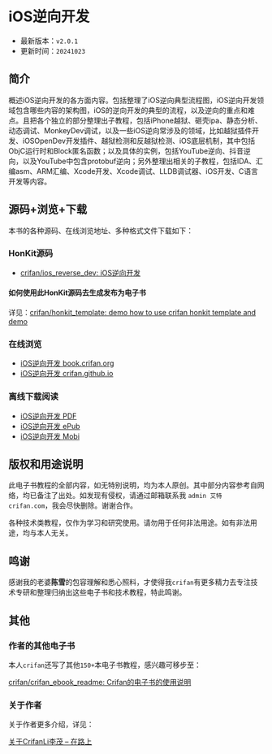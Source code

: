 # iOS逆向开发

* 最新版本：`v2.0.1`
* 更新时间：`20241023`

## 简介

概述iOS逆向开发的各方面内容。包括整理了iOS逆向典型流程图，iOS逆向开发领域包含哪些内容的架构图，iOS的逆向开发的典型的流程，以及逆向的重点和难点。且把各个独立的部分整理出子教程，包括iPhone越狱、砸壳ipa、静态分析、动态调试、MonkeyDev调试，以及一些iOS逆向常涉及的领域，比如越狱插件开发、iOSOpenDev开发插件、越狱检测和反越狱检测、iOS底层机制，其中包括ObjC运行时和Block匿名函数；以及具体的实例，包括YouTube逆向、抖音逆向，以及YouTube中包含protobuf逆向；另外整理出相关的子教程，包括IDA、汇编asm、ARM汇编、Xcode开发、Xcode调试、LLDB调试器、iOS开发、C语言开发等内容。

## 源码+浏览+下载

本书的各种源码、在线浏览地址、多种格式文件下载如下：

### HonKit源码

* [crifan/ios_reverse_dev: iOS逆向开发](https://github.com/crifan/ios_reverse_dev)

#### 如何使用此HonKit源码去生成发布为电子书

详见：[crifan/honkit_template: demo how to use crifan honkit template and demo](https://github.com/crifan/honkit_template)

### 在线浏览

* [iOS逆向开发 book.crifan.org](https://book.crifan.org/books/ios_reverse_dev/website/)
* [iOS逆向开发 crifan.github.io](https://crifan.github.io/ios_reverse_dev/website/)

### 离线下载阅读

* [iOS逆向开发 PDF](https://book.crifan.org/books/ios_reverse_dev/pdf/ios_reverse_dev.pdf)
* [iOS逆向开发 ePub](https://book.crifan.org/books/ios_reverse_dev/epub/ios_reverse_dev.epub)
* [iOS逆向开发 Mobi](https://book.crifan.org/books/ios_reverse_dev/mobi/ios_reverse_dev.mobi)

## 版权和用途说明

此电子书教程的全部内容，如无特别说明，均为本人原创。其中部分内容参考自网络，均已备注了出处。如发现有侵权，请通过邮箱联系我 `admin 艾特 crifan.com`，我会尽快删除。谢谢合作。

各种技术类教程，仅作为学习和研究使用。请勿用于任何非法用途。如有非法用途，均与本人无关。

## 鸣谢

感谢我的老婆**陈雪**的包容理解和悉心照料，才使得我`crifan`有更多精力去专注技术专研和整理归纳出这些电子书和技术教程，特此鸣谢。

## 其他

### 作者的其他电子书

本人`crifan`还写了其他`150+`本电子书教程，感兴趣可移步至：

[crifan/crifan_ebook_readme: Crifan的电子书的使用说明](https://github.com/crifan/crifan_ebook_readme)

### 关于作者

关于作者更多介绍，详见：

[关于CrifanLi李茂 – 在路上](https://www.crifan.org/about/)

